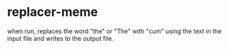 # replacer-meme
when run, replaces the word "the" or "The" with "cum" using the text in the input file and writes to the output file.
